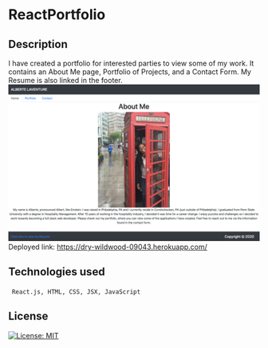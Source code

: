 # ReactPortfolio
## Description
I have created a portfolio for interested parties to view some of my work. It contains an About Me page, Portfolio of Projects, and a Contact Form. My Resume is also linked in the footer.
![portfolio ScreenShot](public/assets/PortfolioScreenshot.png)
Deployed link: https://dry-wildwood-09043.herokuapp.com/

## Technologies used
``` React.js, HTML, CSS, JSX, JavaScript```

## License
[![License: MIT](https://img.shields.io/badge/License-MIT-yellow.svg)](https://opensource.org/licenses/MIT)
